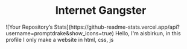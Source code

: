 <h1 align=center> Internet Gangster</h1>
![Your Repository’s Stats](https://github-readme-stats.vercel.app/api?username=promptdrake&show_icons=true)
Hello, I'm aisbirkun, in this profile I only make a website in html, css, js
